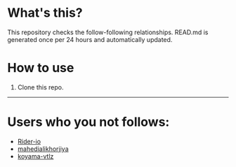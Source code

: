 # What's this?
This repository checks the follow-following relationships.
READ.md is generated once per 24 hours and automatically updated.
# How to use
1. Clone this repo.
 
 --- 
 
 # Users who you not follows: 
  
- [Rider-io](https://github.com/Rider-io/) 
- [mahedialikhorjiya](https://github.com/mahedialikhorjiya/) 
- [koyama-vtlz](https://github.com/koyama-vtlz/) 
